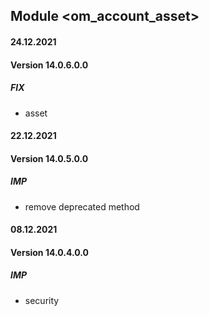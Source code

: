 ## Module <om_account_asset>

#### 24.12.2021
#### Version 14.0.6.0.0
##### FIX
- asset

#### 22.12.2021
#### Version 14.0.5.0.0
##### IMP
- remove deprecated method

#### 08.12.2021
#### Version 14.0.4.0.0
##### IMP
- security
